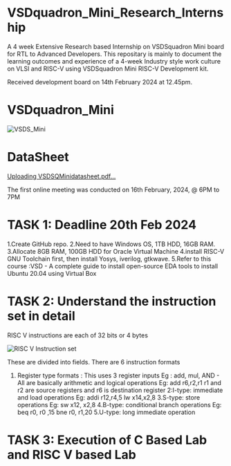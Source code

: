 # VSDquadron_Mini_Research_Internship
A 4 week Extensive Research based Internship on VSDSquadron Mini board for RTL to Advanced Developers.
This repositary is mainly to document the learning outcomes and experience of a 4-week Industry style work culture on VLSI and RISC-V using VSDSquadron Mini RISC-V Development kit.

Received development board on 14th February 2024 at 12.45pm.

# VSDquadron_Mini
  
  ![VSDS_Mini](https://github.com/sneh2411/VSDquadron_Mini_Research_Internship/assets/46631767/2c37b17f-4247-4a84-a2e1-1d5724a26c49)

  # DataSheet 

  [Uploading VSDSQMinidatasheet.pdf…]()

The first online meeting was conducted on 16th February, 2024, @ 6PM to 7PM

# TASK 1: Deadline 20th Feb 2024

1.Create GitHub repo. 
2.Need to have Windows OS, 1TB HDD, 16GB RAM.
3.Allocate 8GB RAM, 100GB HDD for Oracle Virtual Machine 
4.install RISC-V GNU Toolchain first, then install Yosys, iverilog, gtkwave. 
5.Refer to this course :VSD - A complete guide to install open-source EDA tools to install Ubuntu 20.04 using Virtual Box

# TASK 2: Understand the instruction set in detail
RISC V instructions are each of 32 bits or 4 bytes

![RISC V Instruction set](https://github.com/sneh2411/VSDquadron_Mini_Research_Internship/assets/46631767/99e4278e-5b3d-4b94-84de-33eea7b33c35)

These are divided into fields.
There are 6 instruction formats 
1. Register type formats : This uses 3 register inputs Eg : add, mul, AND - All are basically arithmetic and logical operations
 Eg: add r6,r2,r1   r1 and r2 are source registers and r6 is destination register
2:I-type: immediate and load operations 
Eg: addi r12,r4,5
    lw x14,x2,8
3.S-type: store operations 
Eg: sw x12, x2,8
4.B-type: conditional branch operations 
Eg: beq r0, r0 ,15
    bne r0, r1,20
5.U-type: long immediate operation
# TASK 3: Execution of C Based Lab and RISC V based Lab
